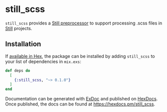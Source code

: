 # still_scss

`still_scss` provides a [Still preprocessor](https://hexdocs.pm/still/preprocessors.html#custom-preprocessors) to support processing .scss files in [Still](https://stillstatic.io/) projects.

## Installation

If [available in Hex](https://hex.pm/docs/publish), the package can be installed
by adding `still_scss` to your list of dependencies in `mix.exs`:

```elixir
def deps do
  [
    {:still_scss, "~> 0.1.0"}
  ]
end
```

Documentation can be generated with [ExDoc](https://github.com/elixir-lang/ex_doc)
and published on [HexDocs](https://hexdocs.pm). Once published, the docs can
be found at <https://hexdocs.pm/still_scss>.

